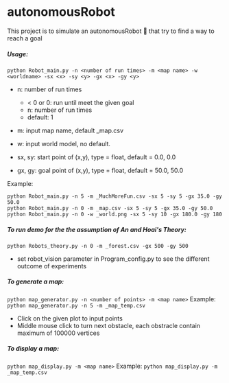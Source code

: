 # autonomousRobot
This project is to simulate an autonomousRobot :car: that try to find a way to reach a goal

##### Usage:
``` python Robot_main.py -n <number of run times> -m <map name> -w <worldname> -sx <x> -sy <y> -gx <x> -gy <y> ```

* n: number of run times
    - < 0 or 0: run until meet the given goal
    - n: number of run times
    - default: 1
* m: input map name, default _map.csv
* w: input world model, no default.

* sx, sy: start point of (x,y), type = float, default = 0.0, 0.0
* gx, gy: goal point of (x,y), type = float, default = 50.0, 50.0

Example: 
```
python Robot_main.py -n 5 -m _MuchMoreFun.csv -sx 5 -sy 5 -gx 35.0 -gy 50.0
python Robot_main.py -n 0 -m _map.csv -sx 5 -sy 5 -gx 35.0 -gy 50.0
python Robot_main.py -n 0 -w _world.png -sx 5 -sy 10 -gx 180.0 -gy 180
```
##### To run demo for the the assumption of An and Hoai's Theory:
``` python Robots_theory.py -n 0 -m _forest.csv -gx 500 -gy 500 ```
* set robot_vision parameter in Program_config.py to see the different outcome of experiments

##### To generate a map: 
``` python map_generator.py -n <number of points> -m <map name> ```
Example: ``` python map_generator.py -n 5 -m _map_temp.csv ```

- Click on the given plot to input points
- Middle mouse click to turn next obstacle, each obstracle contain maximum of 100000 vertices

##### To display a map: 
``` python map_display.py -m <map name> ```
Example: ``` python map_display.py -m _map_temp.csv ```